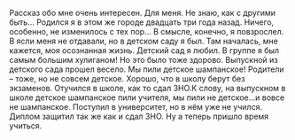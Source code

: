 Рассказ обо мне очень интересен. Для меня. Не знаю, как с другими быть…
Родился я в этом же городе двадцать три года назад. Ничего, особенно, не изменилось с тех пор… В смысле, конечно, я повзрослел.
В ясли меня не отдавали, но в детском саду я был. Там началась, мне кажется, моя осознанная жизнь. Детский сад я любил. В группе я был самым большим хулиганом! Но это было тоже здорово.
Выпускной из детского сада прошел весело. Мы пили детское шампанское! Родители – тоже, но не совсем детское.
Хорошо, что в школу берут без экзаменов.
Отучился в школе, как то сдал ЗНО.К слову, на выпускном в школе детское шампанское пили учителя, мы пили не детское...и вовсе не шампанское.
Поступил в университет, но в нём уже не учился.
Диплом защитил так же как и сдал ЗНО.
Ну а теперь пришло время учиться.